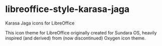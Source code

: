 # libreoffice-style-karasa-jaga
Karasa Jaga icons for LibreOffice

This icon theme for LibreOffice originally created for Sundara OS, heavily inspired (and derived) from (now discontinued) Oxygen icon theme.
